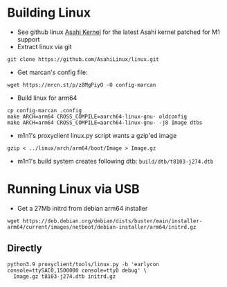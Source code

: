 # Building Linux
* See github linux [Asahi Kernel](https://github.com/AsahiLinux/linux) for the latest Asahi kernel patched for M1 support
* Extract linux via git
```
git clone https://github.com/AsahiLinux/linux.git
```
* Get marcan's config file:
```
wget https://mrcn.st/p/z8MgPiyO -O config-marcan
```
* Build linux for arm64
```
cp config-marcan .config
make ARCH=arm64 CROSS_COMPILE=aarch64-linux-gnu- oldconfig
make ARCH=arm64 CROSS_COMPILE=aarch64-linux-gnu- -j8 Image dtbs
```
* m1n1's proxyclient linux.py script wants a gzip'ed image
```
gzip < ../linux/arch/arm64/boot/Image > Image.gz
```
* m1n1's build system creates following dtb: `build/dtb/t8103-j274.dtb`
# Running Linux via USB
* Get a 27Mb initrd from debian arm64 installer
```
wget https://deb.debian.org/debian/dists/buster/main/installer-arm64/current/images/netboot/debian-installer/arm64/initrd.gz
```
## Directly
```
python3.9 proxyclient/tools/linux.py -b 'earlycon console=ttySAC0,1500000 console=tty0 debug' \
  Image.gz t8103-j274.dtb initrd.gz
```

